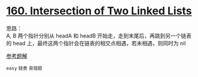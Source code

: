 # [160. Intersection of Two Linked Lists](https://leetcode.com/problems/intersection-of-two-linked-lists/)

思路：  
A, B 两个指针分别从 headA 和 headB 开始走，走到末尾后，再跳到另一个链表的 head 上，最终这两个指针会在链表的相交点相遇，若未相遇，则同时为 nil  

[参考题解](https://leetcode-cn.com/problems/intersection-of-two-linked-lists/solution/intersection-of-two-linked-lists-shuang-zhi-zhen-l/)

`easy` `链表` `易错题`